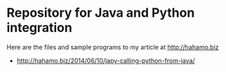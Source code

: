 # Repository for Java and Python integration

Here are the files and sample programs to my article at http://hahamo.biz

* http://hahamo.biz/2014/06/10/japy-calling-python-from-java/

